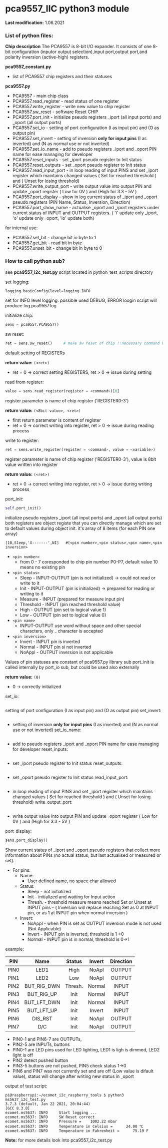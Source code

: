# pca9557_IIC python3 module

**Last modification:** 1.06.2021

### List of python files: ###

**Chip description**
The PCA9557 is 8-bit I/O expander. It consists of one 8-bit configuration (inputor output selection),input port,output port,and polarity inversion (active-high) registers.

**pca9557_constant.py**

* list of PCA9557 chip registers and their statuses

**pca9557.py**

* PCA9557 - main chip class
* PCA9557.read_register - read status of one register
* PCA9557.write_register - write new value to chip register
* PCA9557.sw_reset - software Reset CHIP
* PCA9557.port_init - initialize pseudo registers _iport (all input ports) and _oport (all output ports)
* PCA9557.set_io - setting of port configuration (I as input pin) and (O as output pin)
* PCA9557.set_invert - setting of inversion **only for input pins** (I as inverted) and (N as normal use or not inverted)
* PCA9557.set_io_name - add to pseudo registers _iport and _oport PIN name for ease managing for developer
* PCA9557.reset_inputs - set _iport pseudo register to Init status
* PCA9557.reset_outputs - set _oport pseudo register to Init status
* PCA9557.read_input_port - in loop reading of input PINS and set _iport register which maintains changed values ( Set for reached threshold ) and ( Unset for losing threshold)
* PCA9557.write_output_port - write output value into output PIN and update _oport register ( Low for 0V ) and (High for 3.3 - 5V )
* PCA9557.port_display - show in log current status of _iport and _oport pseudo registers (PIN Name, Status, Inversion, Direction)
* PCA9557.port_show_name - actualise _oport and _iport registers under current status of INPUT and OUTPUT registers. ( 'i' update only _iport, 'o' update only _oport, 'io' update both)

for internal use:
* PCA9557.set_bit - change bit in byte to 1
* PCA9557.get_bit - read bit in byte
* PCA9557.unset_bit  - change bit in byte to 0

### How to call python sub? ###

see **pca9557_i2c_test.py** script located in python_test_scripts directory

set logging:
```python
logging.basicConfig(level=logging.INFO
```
set for INFO level logging. possible used DEBUG, ERROR loogin
script will produce log pca9557.log

initialize chip:
```python
sens = pca9557.PCA9557()
```

sw reset:
```python
ret = sens.sw_reset()     # make sw reset of chip !!necessary command before start CHIP connecting!!
```
default setting of REGISTERs

**return value:** ```(<ret>)```
   *  ret = 0 -> correct setting REGISTERS, ret > 0 -> issue during setting

read from register:
```python 
value = sens.read_register(register = <command>)[0]
```
register parameter is name of chip register ('REGISTER0-3')

**return value:** ```(<8bit value>, <ret>)```
   *  first return parameter is content of register
   *  ret = 0 -> correct writing into register, ret > 0 -> issue during reading process

write to register:
```python 
ret = sens.write_register(register = <command>, value = <variable>)
```
register parameter is name of chip register ('REGISTER0-3'),
value is 8bit value written into register
   
**return value:** ```(<ret>)```
   *  ret = 0 -> correct writing into register, ret > 0 -> issue during writing process

port_init:
```python
self.port_init()
```

initialize pseudo registers _iport (all input ports) and _oport (all output ports)
both registers are object registe that you can directly manage which are set to default values during object init.
it's array of 8 items (for each PIN one array) 

```[10,Sleep,'X-------',NI]   #[<pin number>,<pin status>,<pin name>,<pin inversion>```
* ```<pin number>```
    * from 0 - 7 coresponded to chip pin number P0-P7, default value 10 means no existing pin
* ```<pin status>```
    * Sleep - INPUT-OUTPUT (pin is not initialized) -> could not read or write to it
    * Init - INPUT-OUTPUT (pin is initialized) -> prepared for reading or writing to it
    * Measure - INPUT (prepared for measure input pin)
    * Threshold - INPUT (pin reached threshold value)
    * High - OUTPUT (pin set to logical value 1)
    * Low - OUTPUT (pin set to logical value 0)
* ```<pin name>```
    * INPUT-OUTPUT use word without space and other special characters, only _ character is accepted
* ```<pin inversion>```
    * Invert - INPUT pin is inverted
    * Normal - INPUT pin si not inverted
    * NoAppl - OUTPUT inversion is not applicable

Values of pin statuses are constant of pca9557.py library
sub port_init is called internally by port_io sub, but could be used also externally

**return value:** ```(0)```
   *  0 -> correctly initialized

set_io: 
```python
```
setting of port configuration (I as input pin) and (O as output pin)
set_invert:  
```python
```
- setting of inversion **only for input pins** (I as inverted) and (N as normal use or not inverted)
set_io_name: 
```python
```
- add to pseudo registers _iport and _oport PIN name for ease managing for developer
reset_inputs: 
```python
```
- set _iport pseudo register to Init status
reset_outputs: 
```python
```
- set _oport pseudo register to Init status
read_input_port:
```python
```
- in loop reading of input PINS and set _iport register which maintains changed values ( Set for reached threshold ) and ( Unset for losing threshold)
write_output_port:
```python
```
- write output value into output PIN and update _oport register ( Low for 0V ) and (High for 3.3 - 5V )




port_display:

```python
sens.port_display()
```
Show current status of _iport and _oport pseudo registers that collect more information about PINs (no actual status, but last actualised or measured or set).
* For pins:
    * Name:
       *  User defined name, no space char allowed 
    * Status:
       *  Sleep - not initialized
       *  Init - initialized and waiting for Input action
       *  Thresh. - threshold measure means reached Set or Unset at INPUT pins - ( Inversion will replace reaching Set as 0 at INPUT pin, or as 1 at INPUT pin when normal inversion )
    * Invert:
       *  NoAppl - when PIN is set as OUTPUT inversion mode is not used (Not Applicable)
       *  Invert - INPUT pin is inverted, threshold is 1->0
       *  Normal - INPUT pin is in normal, threshold is 0->1

example:

| PIN   | Name         | Status  | Invert  | Direction |
| ----- |:------------:|:-------:|:-------:|:---------:|
| PIN0  | LED1         | High    | NoApl   | OUTPUT    |
| PIN1  | LED2         | Low     | NoApl   | OUTPUT    |
| PIN2  | BUT_RIG_DWN  | Thresh. | Normal  | INPUT     |
| PIN3  | BUT_RIG_UP   | Init    | Normal  | INPUT     |
| PIN4  | BUT_LFT_DWN  | Init    | Normal  | INPUT     |
| PIN5  | BUT_LFT_UP   | Init    | Invert  | INPUT     |
| PIN6  | DIS_RST      | Init    | NoApl   | OUTPUT    |
| PIN7  | D/C          | Init    | NoApl   | OUTPUT    |

*  PIN0-1 and PIN6-7 are OUTPUTs, 
*  PIN2-5 are INPUTs, buttons
*  PIN0-1 are LED pins used for LED lighting, LED1 is ligh is dimmed, LED2 light is off
*  PIN2 detect pushed button
*  PIN3-5 buttons are not pushed, PIN5 check status 1->0
*  PIN6 and PIN7 was not currently set and are off (Low value is difault value), status will change after writing new status in _oport

output of test script:
```shell
pi@raspberrypi:~/ecomet_i2c_raspberry_tools $ python3 ms5637_i2c_test.py
3.7.3 (default, Jan 22 2021, 20:04:44)
[GCC 8.3.0]
ecomet.ms5637: INFO     Start logging ...
ecomet.ms5637: INFO     SW Reset correct
ecomet.ms5637: INFO     Pressure =    1002.22 mbar
ecomet.ms5637: INFO     Temperature in Celsius =      24.00 ℃
ecomet.ms5637: INFO     Temperature in Fahrenheit =      75.19 F
```

**Note:** for more details look into pca9557_i2c_test.py

